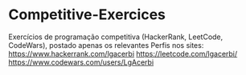 # Competitive-Exercices
Exercícios de programação competitiva (HackerRank, LeetCode, CodeWars), postado apenas os relevantes
Perfis nos sites:
https://www.hackerrank.com/lgacerbi
https://leetcode.com/lgacerbi/
https://www.codewars.com/users/LgAcerbi
